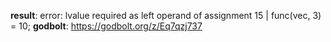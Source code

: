 **result**:
error: lvalue required as left operand of assignment
   15 |     func(vec, 3) = 10;
**godbolt**: https://godbolt.org/z/Eq7qzj737